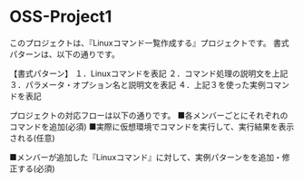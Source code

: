 # OSS-Project1

このプロジェクトは、『Linuxコマンド一覧作成する』プロジェクトです。
書式パターンは、以下の通りです。

【書式パターン】
１．Linuxコマンドを表記
２．コマンド処理の説明文を上記
３．パラメータ・オプション名と説明文を表記
４．上記３を使った実例コマンドを表記

プロジェクトの対応フローは以下の通りです。
■各メンバーごとにそれぞれのコマンドを追加(必須)
■実際に仮想環境でコマンドを実行して、実行結果を表示される(任意)

■メンバーが追加した『Linuxコマンド』に対して、実例パターンをを追加・修正する(必須)